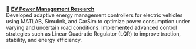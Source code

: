 📃 **[EV Power Management Research](https://arxiv.org/pdf/2507.09739)**  
Developed adaptive energy management controllers for electric vehicles using MATLAB, Simulink, and CarSim to optimize power consumption under varying and uncertain road conditions. Implemented advanced control strategies such as Linear Quadratic Regulator (LQR) to improve traction, stability, and energy efficiency. 